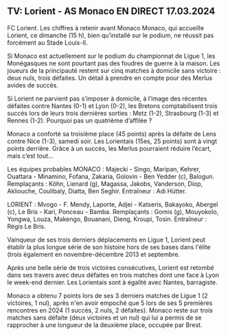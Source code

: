 <h2>TV: Lorient - AS Monaco EN DIRECT 17.03.2024</h2>

FC Lorient. Les chiffres à retenir avant Monaco
Monaco, qui accueille Lorient, ce dimanche (15 h), bien qu’installé sur le podium, ne réussit pas forcément au Stade Louis-II.

Si Monaco est actuellement sur le podium du championnat de Ligue 1, les Monégasques ne sont pourtant pas des foudres de guerre à la maison. Les joueurs de la principauté restent sur cinq matches à domicile sans victoire : deux nuls, trois défaites. Un détail à prendre en compte pour des Merlus avides de succès.

Si Lorient ne parvient pas s’imposer à domicile, à l’image des récentes défaites contre Nantes (0-1) et Lyon (0-2), les Bretons comptabilisent trois succès lors de leurs trois dernières sorties : Metz (1-2), Strasbourg (1-3) et Rennes (1-2). Pourquoi pas un quatrième d’affilée ?

Monaco a conforté sa troisième place (45 points) après la défaite de Lens contre Nice (1-3), samedi soir. Les Lorientais (15es, 25 points) sont à vingt points derrière. Grâce à un succès, les Merlus pourraient réduire l’écart, mais c’est tout…

Les équipes probables
MONACO : Majecki - Singo, Maripan, Kehrer, Ouattara - Minamino, Fofana, Zakaria, Golovin - Ben Yedder (c), Balogun. Remplaçants : Köhn, Lienard (g), Magassa, Jakobs, Vanderson, Diop, Akliouche, Coulibaly, Diatta, Ben Seghir. Entraîneur : Adi Hütter.

LORIENT : Mvogo - F. Mendy, Laporte, Adjei - Katseris, Bakayoko, Abergel (c), Le Bris - Kari, Ponceau - Bamba. Remplaçants : Gomis (g), Mouyokolo, Yongwa, Louza, Makengo, Bouanani, Dieng, Kroupi, Tosin. Entraîneur : Régis Le Bris.

Vainqueur de ses trois derniers déplacements en Ligue 1, Lorient peut établir la plus longue série de son histoire hors de ses bases dans l'élite (trois également en novembre-décembre 2013 et septembre.

Après une belle série de trois victoires consécutives, Lorient est retombé dans ses travers avec deux défaites en trois matches dont une face à Lyon le week-end dernier. Les Lorientais sont à égalité avec Nantes, barragiste.

Monaco a obtenu 7 points lors de ses 3 derniers matches de Ligue 1 (2 victoires, 1 nul), après n'en avoir empoché que 5 lors de ses 5 premières rencontres en 2024 (1 succès, 2 nuls, 2 défaites).
Monaco reste sur trois matches sans défaite (deux victoires et un nul) qui lui a permis de se rapprocher à une longueur de la deuxième place, occupée par Brest.
